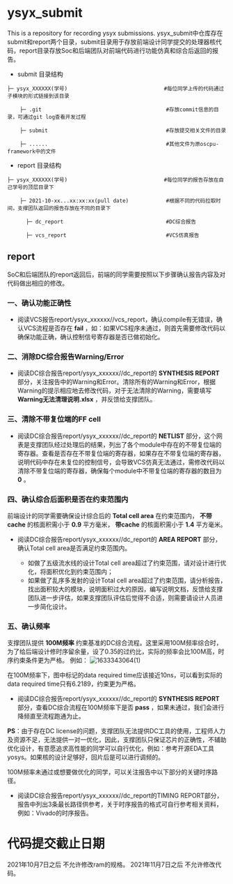 # ysyx_submit
This is a repository for recording ysyx submissions.
ysyx_submit中仓库存在submit和report两个目录，submit目录用于存放前端设计同学提交的处理器核代码，report目录存放Soc和后端团队对前端代码进行功能仿真和综合后返回的报告。
* submit 目录结构
```
├─ ysyx_XXXXXX(学号)                               #每位同学上传的代码通过子模块的形式链接到该目录
  
    ├─ .git                                        #存放commit信息的目录，可通过git log查看开发过程
  
    ├─ submit                                      #存放提交相关文件的目录

    ├─ ......                                      #其他文件为原oscpu-framework中的文件
```
* report 目录结构
```
├─ ysyx_XXXXXX(学号)                               #每位同学的报告存放在自己学号的顶层目录下
  
    ├─ 2021-10-xx...xx:xx:xx(pull date)            #根据不同的代码拉取时间，支撑团队返回的报告存放在不同的目录下
    
      ├─ dc_report                                 #DC综合报告
      
      ├─ vcs_report                                #VCS仿真报告
```


## report

SoC和后端团队的report返回后，前端的同学需要按照以下步骤确认报告内容及对代码做出相应的修改。

### 一、确认功能正确性
* 阅读VCS报告report/ysyx_xxxxxx/<pull time>/vcs_report，确认compile有无错误，确认VCS流程是否存在 **fail** ，如：如果VCS程序未通过，则首先需要修改代码以确保功能正确，确认控制信号寄存器是否已做初始化。

### 二、消除DC综合报告Warning/Error
* 阅读DC综合报告report/ysyx_xxxxxx/<pull time>/dc_report的 **SYNTHESIS REPORT** 部分，关注报告中的Warning和Error。清除所有的Warning和Error，根据Warning的提示相应地去修改代码，对于无法清除的Warning，需要填写 **Warning无法清理说明.xlsx** ，并反馈给支撑团队。

### 三、清除不带复位端的FF cell
* 阅读DC综合报告report/ysyx_xxxxxx/<pull time>/dc_report的 **NETLIST** 部分，这个网表是支撑团队经过处理后的结果，列出了各个module中存在的不带复位端的寄存器。查看是否存在不带复位端的寄存器，如果存在不带复位端的寄存器，说明代码中存在未复位的控制信号，会导致VCS仿真无法通过，需修改代码以清除不带复位端的寄存器，确保每个module中不带复位端的寄存器的数目为 **0** 。

### 四、确认综合后面积是否在约束范围内
前端设计的同学需要确保设计综合后的 **Total cell area** 在约束范围内， **不带cache** 的核面积需小于 **0.9** 平方毫米， **带cache** 的核面积需小于 **1.4** 平方毫米。
* 阅读DC综合报告report/ysyx_xxxxxx/<pull time>/dc_report的 **AREA REPORT** 部分，确认Total cell area是否满足约束范围内。
  * 如做了五级流水线的设计Total cell area超过了约束范围，请对设计进行优化，将面积优化到约束范围内；
  * 如果做了乱序多发射的设计Total cell area超过了约束范围，请分析报告，找出面积较大的模块，说明面积过大的原因，编写说明文档，反馈给支撑团队进一步评估，如果支撑团队评估后觉得不合适，则需要请设计人员进一步简化设计。

### 五、确认频率
支撑团队提供 **100M频率** 约束基准的DC综合流程。这里采用100M频率综合时，为了给后端设计修时序留余量，设了0.35的过约比，实际的频率会比100M高，时序约束条件更为严格。
  例如：
  ![1633343064(1)](https://user-images.githubusercontent.com/82496491/135835292-fad710f7-aa2f-46a8-aacb-c981f21f43ac.png)

  在100M频率下，图中标记的data required time应该接近10ns，可以看到实际的data required time只有6.2189，约束更为严格。

* 阅读DC综合报告report/ysyx_xxxxxx/<pull time>/dc_report的 **SYNTHESIS REPORT** 部分，查看DC综合流程在100M频率下是否 **pass** ，如果未通过，我们会进行降频直至流程跑通为止。

**PS**：由于存在DC license的问题，支撑团队无法提供DC工具的使用，工程师人力及资源不足，无法提供一对一优化，因此，支撑团队只保证芯片的正确性，不辅助优化设计，有意愿追求高性能的同学可以自行优化，例如：参考开源EDA工具yosys。如果核的设计足够好，回片后是可以进行调频的。

100M频率未通过或想要做优化的同学，可以关注报告中以下部分的关键时序路径。
* 阅读DC综合报告report/ysyx_xxxxxx/<pull time>/dc_report的TIMING REPORT部分，报告中列出3条最长路径供参考，关于时序报告的格式可自行参考相关资料，例如：Vivado的时序报告。

# 代码提交截止日期
2021年10月7日之后  不允许修改ram的规格。
2021年11月7日之后  不允许修改代码。
